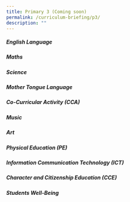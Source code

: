 ```yaml
---
title: Primary 3 (Coming soon)
permalink: /curriculum-briefing/p3/
description: ""
---
```



##### English Language


##### Maths


##### Science


##### Mother Tongue Language


##### Co-Curricular Activity (CCA)


##### Music


##### Art


##### Physical Education (PE)


##### Information Communication Technology (ICT)


##### Character and Citizenship Education (CCE)


##### Students Well-Being